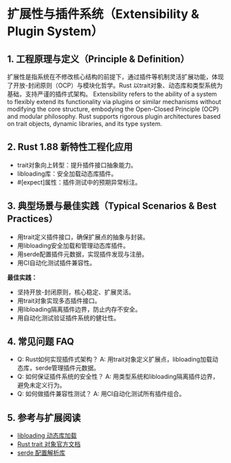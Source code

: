 # 扩展性与插件系统（Extensibility & Plugin System）

## 1. 工程原理与定义（Principle & Definition）

扩展性是指系统在不修改核心结构的前提下，通过插件等机制灵活扩展功能，体现了开放-封闭原则（OCP）与模块化哲学。Rust 以trait对象、动态库和类型系统为基础，支持严谨的插件式架构。
Extensibility refers to the ability of a system to flexibly extend its functionality via plugins or similar mechanisms without modifying the core structure, embodying the Open-Closed Principle (OCP) and modular philosophy. Rust supports rigorous plugin architectures based on trait objects, dynamic libraries, and its type system.

## 2. Rust 1.88 新特性工程化应用

- trait对象向上转型：提升插件接口抽象能力。
- libloading库：安全加载动态库插件。
- #[expect]属性：插件测试中的预期异常标注。

## 3. 典型场景与最佳实践（Typical Scenarios & Best Practices）

- 用trait定义插件接口，确保扩展点的抽象与封装。
- 用libloading安全加载和管理动态库插件。
- 用serde配置插件元数据，实现插件发现与注册。
- 用CI自动化测试插件兼容性。

**最佳实践：**

- 坚持开放-封闭原则，核心稳定、扩展灵活。
- 用trait对象实现多态插件接口。
- 用libloading隔离插件边界，防止内存不安全。
- 用自动化测试验证插件系统的健壮性。

## 4. 常见问题 FAQ

- Q: Rust如何实现插件式架构？
  A: 用trait对象定义扩展点，libloading加载动态库，serde管理插件元数据。
- Q: 如何保证插件系统的安全性？
  A: 用类型系统和libloading隔离插件边界，避免未定义行为。
- Q: 如何做插件兼容性测试？
  A: 用CI自动化测试所有插件组合。

## 5. 参考与扩展阅读

- [libloading 动态库加载](https://docs.rs/libloading)
- [Rust trait 对象官方文档](https://doc.rust-lang.org/book/ch17-02-trait-objects.html)
- [serde 配置解析库](https://serde.rs/)

